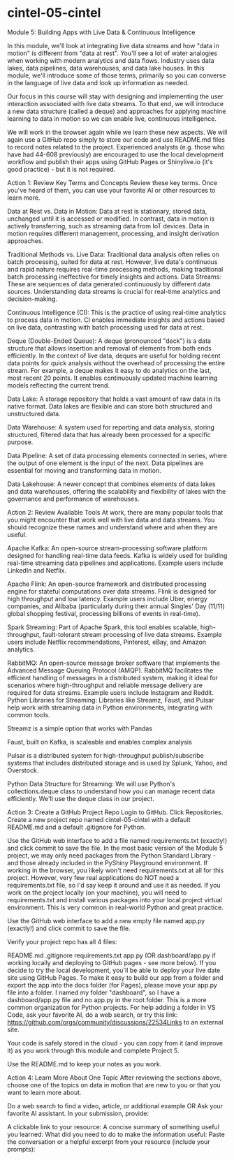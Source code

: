 # cintel-05-cintel
Module 5: Building Apps with Live Data &amp; Continuous Intelligence

In this module, we'll look at integrating live data streams and how "data in motion" is different from "data at rest". You'll see a lot of water analogies when working with modern analytics and data flows. Industry uses data lakes, data pipelines, data warehouses, and data lake houses. In this module, we'll introduce some of those terms, primarily so you can converse in the language of live data and look up information as needed.

Our focus in this course will stay with designing and implementing the user interaction associated with live data streams. To that end, we will introduce a new data structure (called a deque) and approaches for applying machine learning to data in motion so we can enable live, continuous intelligence.

We will work in the browser again while we learn these new aspects.  We will again use a GitHub repo simply to store our code and use README.md files to record notes related to the project. Experienced analysts (e.g. those who have had 44-608 previously) are encouraged to use the local development workflow and publish their apps using GitHub Pages or Shinylive.io (it's good practice) - but it is not required. 

Action 1: Review Key Terms and Concepts
Review these key terms. Once you've heard of them, you can use your favorite AI or other resources to learn more. 

Data at Rest vs. Data in Motion: Data at rest is stationary, stored data, unchanged until it is accessed or modified. In contrast, data in motion is actively transferring, such as streaming data from IoT devices. Data in motion requires different management, processing, and insight derivation approaches.

Traditional Methods vs. Live Data: Traditional data analysis often relies on batch processing, suited for data at rest. However, live data's continuous and rapid nature requires real-time processing methods, making traditional batch processing ineffective for timely insights and actions.
Data Streams: These are sequences of data generated continuously by different data sources. Understanding data streams is crucial for real-time analytics and decision-making.

Continuous Intelligence (CI): This is the practice of using real-time analytics to process data in motion. CI enables immediate insights and actions based on live data, contrasting with batch processing used for data at rest.

Deque (Double-Ended Queue): A deque (pronounced "deck") is a data structure that allows insertion and removal of elements from both ends efficiently. In the context of live data, deques are useful for holding recent data points for quick analysis without the overhead of processing the entire stream. For example, a deque makes it easy to do analytics on the last, most recent 20 points. It enables continuously updated machine learning models reflecting the current trend. 

Data Lake: A storage repository that holds a vast amount of raw data in its native format. Data lakes are flexible and can store both structured and unstructured data.

Data Warehouse: A system used for reporting and data analysis, storing structured, filtered data that has already been processed for a specific purpose.

Data Pipeline: A set of data processing elements connected in series, where the output of one element is the input of the next. Data pipelines are essential for moving and transforming data in motion.

Data Lakehouse: A newer concept that combines elements of data lakes and data warehouses, offering the scalability and flexibility of lakes with the governance and performance of warehouses.

 

Action 2: Review Available Tools
At work, there are many popular tools that you might encounter that work well with live data and data streams. You should recognize these names and understand where and when they are useful. 

Apache Kafka: An open-source stream-processing software platform designed for handling real-time data feeds. Kafka is widely used for building real-time streaming data pipelines and applications. Example users include LinkedIn and Netflix. 

Apache Flink: An open-source framework and distributed processing engine for stateful computations over data streams. Flink is designed for high throughput and low latency. Example users include Uber,  energy companies, and Alibaba (particularly during their annual Singles' Day (11/11) global shopping festival, processing billions of events in real-time).

Spark Streaming: Part of Apache Spark, this tool enables scalable, high-throughput, fault-tolerant stream processing of live data streams. Example users include Netflix recommendations, Pinterest, eBay, and Amazon analytics. 

RabbitMQ: An open-source message broker software that implements the Advanced Message Queuing Protocol (AMQP). RabbitMQ facilitates the efficient handling of messages in a distributed system, making it ideal for scenarios where high-throughput and reliable message delivery are required for data streams. Example users include Instagram and Reddit. 
Python Libraries for Streaming: Libraries like Streamz, Faust, and Pulsar help work with streaming data in Python environments, integrating with common tools.

Streamz is a simple option that works with Pandas

Faust, built on Kafka, is scaleable and enables complex analysis

Pulsar is a distributed system for high-throughput publish/subscribe systems that includes distributed storage and is used by Splunk, Yahoo, and Overstock. 

Python Data Structure for Streaming:  We will use Python's collections.deque class to understand how you can manage recent data efficiently. We'll use the deque class in our project. 
 

Action 3: Create a GitHub Project Repo
Login to GitHub. Click Repositories. Create a new project repo named cintel-05-cintel with a default README.md and a default .gitignore for Python. 

Use the GitHub web interface to add a file named requirements.txt (exactly!) and click commit to save the file. In the most basic version of the Module 5 project, we may only need packages from the Python Standard Library - and those already included in the PyShiny Playground environment. If working in the browser, you likely won't need requirements.txt at all for this project. However, very few real applications do NOT need a requirements.txt file, so I'd say keep it around and use it as needed. If you work on the project locally (on your machine), you will need to requirements.txt and install various packages into your local project virtual environment. This is very common in real-world Python and great practice. 

Use the GitHub web interface to add a new empty file named app.py (exactly!)  and click commit to save the file. 

Verify your project repo has all 4 files:

README.md
.gitignore
requirements.txt
app.py (OR dashboard/app.py if working locally and deploying to GitHub pages - see more below).
If you decide to try the local development, you'll be able to deploy your live date site using GitHub Pages. To make it easy to build our app from a folder and export the app into the docs folder (for Pages), please move your app.py file into a folder. I named my folder "dashboard", so I have a dashboard/app.py file and no app.py in the root folder. This is a more common organization for Python projects. For help adding a folder in VS Code, ask your favorite AI, do a web search, or try this link: https://github.com/orgs/community/discussions/22534Links to an external site.

Your code is safely stored in the cloud - you can copy from it (and improve it) as you work through this module and complete Project 5.  

Use the README.md to keep your notes as you work. 

Action 4: Learn More About One Topic
After reviewing the sections above, choose one of the topics on data in motion that are new to you or that you want to learn more about.  

Do a web search to find a video, article, or additional example OR 
Ask your favorite AI assistant. 
In your submission, provide:

A clickable link to your resource:
A concise summary of something useful you learned:
What did you need to do to make the information useful: 
Paste the conversation or a helpful excerpt from your resource (include your prompts):
